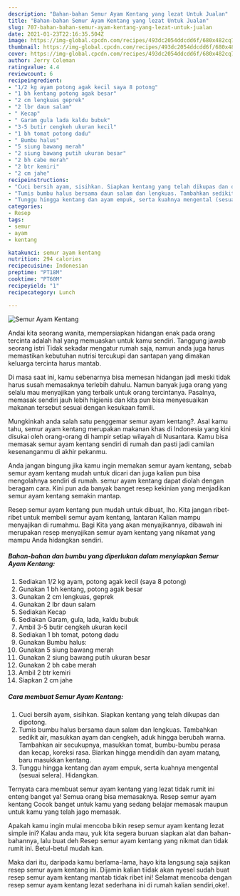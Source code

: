 ```yaml
---
description: "Bahan-bahan Semur Ayam Kentang yang lezat Untuk Jualan"
title: "Bahan-bahan Semur Ayam Kentang yang lezat Untuk Jualan"
slug: 707-bahan-bahan-semur-ayam-kentang-yang-lezat-untuk-jualan
date: 2021-01-23T22:16:35.504Z
image: https://img-global.cpcdn.com/recipes/493dc2054ddcdd6f/680x482cq70/semur-ayam-kentang-foto-resep-utama.jpg
thumbnail: https://img-global.cpcdn.com/recipes/493dc2054ddcdd6f/680x482cq70/semur-ayam-kentang-foto-resep-utama.jpg
cover: https://img-global.cpcdn.com/recipes/493dc2054ddcdd6f/680x482cq70/semur-ayam-kentang-foto-resep-utama.jpg
author: Jerry Coleman
ratingvalue: 4.4
reviewcount: 6
recipeingredient:
- "1/2 kg ayam potong agak kecil saya 8 potong"
- "1 bh kentang potong agak besar"
- "2 cm lengkuas geprek"
- "2 lbr daun salam"
- " Kecap"
- " Garam gula lada kaldu bubuk"
- "3-5 butir cengkeh ukuran kecil"
- "1 bh tomat potong dadu"
- " Bumbu halus"
- "5 siung bawang merah"
- "2 siung bawang putih ukuran besar"
- "2 bh cabe merah"
- "2 btr kemiri"
- "2 cm jahe"
recipeinstructions:
- "Cuci bersih ayam, sisihkan. Siapkan kentang yang telah dikupas dan dipotong."
- "Tumis bumbu halus bersama daun salam dan lengkuas. Tambahkan sedikit air, masukkan ayam dan cengkeh, aduk hingga berubah warna. Tambahkan air secukupnya, masukkan tomat, bumbu-bumbu perasa dan kecap, koreksi rasa. Biarkan hingga mendidih dan ayam matang, baru masukkan kentang."
- "Tunggu hingga kentang dan ayam empuk, serta kuahnya mengental (sesuai selera). Hidangkan."
categories:
- Resep
tags:
- semur
- ayam
- kentang

katakunci: semur ayam kentang 
nutrition: 294 calories
recipecuisine: Indonesian
preptime: "PT18M"
cooktime: "PT60M"
recipeyield: "1"
recipecategory: Lunch

---
```



![Semur Ayam Kentang](https://img-global.cpcdn.com/recipes/493dc2054ddcdd6f/680x482cq70/semur-ayam-kentang-foto-resep-utama.jpg)

Andai kita seorang wanita, mempersiapkan hidangan enak pada orang tercinta adalah hal yang memuaskan untuk kamu sendiri. Tanggung jawab seorang istri Tidak sekadar mengatur rumah saja, namun anda juga harus memastikan kebutuhan nutrisi tercukupi dan santapan yang dimakan keluarga tercinta harus mantab.

Di masa  saat ini, kamu sebenarnya bisa memesan hidangan jadi meski tidak harus susah memasaknya terlebih dahulu. Namun banyak juga orang yang selalu mau menyajikan yang terbaik untuk orang tercintanya. Pasalnya, memasak sendiri jauh lebih higienis dan kita pun bisa menyesuaikan makanan tersebut sesuai dengan kesukaan famili. 



Mungkinkah anda salah satu penggemar semur ayam kentang?. Asal kamu tahu, semur ayam kentang merupakan makanan khas di Indonesia yang kini disukai oleh orang-orang di hampir setiap wilayah di Nusantara. Kamu bisa memasak semur ayam kentang sendiri di rumah dan pasti jadi camilan kesenanganmu di akhir pekanmu.

Anda jangan bingung jika kamu ingin memakan semur ayam kentang, sebab semur ayam kentang mudah untuk dicari dan juga kalian pun bisa mengolahnya sendiri di rumah. semur ayam kentang dapat diolah dengan beragam cara. Kini pun ada banyak banget resep kekinian yang menjadikan semur ayam kentang semakin mantap.

Resep semur ayam kentang pun mudah untuk dibuat, lho. Kita jangan ribet-ribet untuk membeli semur ayam kentang, lantaran Kalian mampu menyajikan di rumahmu. Bagi Kita yang akan menyajikannya, dibawah ini merupakan resep menyajikan semur ayam kentang yang nikamat yang mampu Anda hidangkan sendiri.

<!--inarticleads1-->

##### Bahan-bahan dan bumbu yang diperlukan dalam menyiapkan Semur Ayam Kentang:

1. Sediakan 1/2 kg ayam, potong agak kecil (saya 8 potong)
1. Gunakan 1 bh kentang, potong agak besar
1. Gunakan 2 cm lengkuas, geprek
1. Gunakan 2 lbr daun salam
1. Sediakan  Kecap
1. Sediakan  Garam, gula, lada, kaldu bubuk
1. Ambil 3-5 butir cengkeh ukuran kecil
1. Sediakan 1 bh tomat, potong dadu
1. Gunakan  Bumbu halus:
1. Gunakan 5 siung bawang merah
1. Gunakan 2 siung bawang putih ukuran besar
1. Gunakan 2 bh cabe merah
1. Ambil 2 btr kemiri
1. Siapkan 2 cm jahe




<!--inarticleads2-->

##### Cara membuat Semur Ayam Kentang:

1. Cuci bersih ayam, sisihkan. Siapkan kentang yang telah dikupas dan dipotong.
1. Tumis bumbu halus bersama daun salam dan lengkuas. Tambahkan sedikit air, masukkan ayam dan cengkeh, aduk hingga berubah warna. Tambahkan air secukupnya, masukkan tomat, bumbu-bumbu perasa dan kecap, koreksi rasa. Biarkan hingga mendidih dan ayam matang, baru masukkan kentang.
1. Tunggu hingga kentang dan ayam empuk, serta kuahnya mengental (sesuai selera). Hidangkan.




Ternyata cara membuat semur ayam kentang yang lezat tidak rumit ini enteng banget ya! Semua orang bisa memasaknya. Resep semur ayam kentang Cocok banget untuk kamu yang sedang belajar memasak maupun untuk kamu yang telah jago memasak.

Apakah kamu ingin mulai mencoba bikin resep semur ayam kentang lezat simple ini? Kalau anda mau, yuk kita segera buruan siapkan alat dan bahan-bahannya, lalu buat deh Resep semur ayam kentang yang nikmat dan tidak rumit ini. Betul-betul mudah kan. 

Maka dari itu, daripada kamu berlama-lama, hayo kita langsung saja sajikan resep semur ayam kentang ini. Dijamin kalian tiidak akan nyesel sudah buat resep semur ayam kentang mantab tidak ribet ini! Selamat mencoba dengan resep semur ayam kentang lezat sederhana ini di rumah kalian sendiri,oke!.

